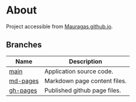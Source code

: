 # About

Project accessible from [Mauragas.github.io](https://mauragas.github.io/).

## Branches

| Name                                                                     | Description                  |
| ------------------------------------------------------------------------ | ---------------------------- |
| [main](https://github.com/mauragas/mauragas.github.io/tree/main)         | Application source code.     |
| [md-pages](https://github.com/mauragas/mauragas.github.io/tree/md-pages) | Markdown page content files. |
| [gh-pages](https://github.com/mauragas/mauragas.github.io/tree/gh-pages) | Published github page files. |
